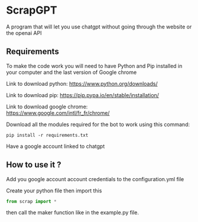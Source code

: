 
# ScrapGPT

A program that will let you use chatgpt without going through the website or the openai API

## Requirements
To make the code work you will need to have Python and Pip installed in your computer and the last version of Google chrome

Link to download python: https://www.python.org/downloads/

Link to download pip: https://pip.pypa.io/en/stable/installation/

Link to download google chrome: https://www.google.com/intl/fr_fr/chrome/

Download all the modules required for the bot to work using this command:

    pip install -r requirements.txt

Have a google account linked to chatgpt


## How to use it ?

Add you google account account credentials to the configuration.yml file

Create your python file then import this 

```py
from scrap import *

```

then call the maker function like in the example.py file.